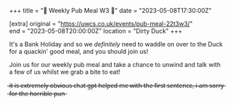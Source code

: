 +++
title = "🍲 Weekly Pub Meal W3 🍲"
date = "2023-05-08T17:30:00Z"

[extra]
original = "https://uwcs.co.uk/events/pub-meal-22t3w3/"    
end = "2023-05-08T20:00:00Z"
location = "Dirty Duck"
+++

It's a Bank Holiday and so we *definitely* need to waddle on over to the Duck for a quackin' good meal, and you should join us! 

Join us for our weekly pub meal and take a chance to unwind and talk with a few of us whilst we grab a bite to eat!

 ̶i̶t̶ ̶i̶s̶ ̶e̶x̶t̶r̶e̶m̶e̶l̶y̶ ̶o̶b̶v̶i̶o̶u̶s̶ ̶c̶h̶a̶t̶ ̶g̶p̶t̶ ̶h̶e̶l̶p̶e̶d̶ ̶m̶e̶ ̶w̶i̶t̶h̶ ̶t̶h̶e̶ ̶f̶i̶r̶s̶t̶ ̶s̶e̶n̶t̶e̶n̶c̶e̶,̶ ̶i̶ ̶a̶m̶ ̶s̶o̶r̶r̶y̶ ̶f̶o̶r̶ ̶t̶h̶e̶ ̶h̶o̶r̶r̶i̶b̶l̶e̶ ̶p̶u̶n̶
